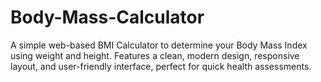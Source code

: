 # Body-Mass-Calculator
A simple web-based BMI Calculator to determine your Body Mass Index using weight and height. Features a clean, modern design, responsive layout, and user-friendly interface, perfect for quick health assessments.

